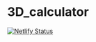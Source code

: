 # 3D_calculator
[![Netlify Status](https://api.netlify.com/api/v1/badges/844c95b8-903b-441c-894e-e6e10885aa05/deploy-status)](https://app.netlify.com/sites/12calculator12/deploys)
